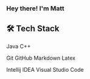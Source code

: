 ### Hey there! I'm Matt 
## 🛠  Tech Stack

Java C++

Git GitHub Markdown Latex

Intellij IDEA Visual Studio Code 

